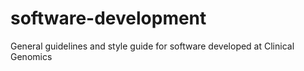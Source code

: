 software-development
====================

General guidelines and style guide for software developed at Clinical Genomics
